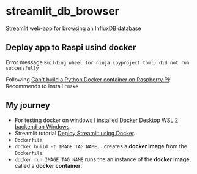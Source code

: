 # streamlit_db_browser
Streamlit web-app for browsing an InfluxDB database


## Deploy app to Raspi usind docker
Error message `Building wheel for ninja (pyproject.toml) did not run successfully`

Following [Can't build a Python Docker container on Raspberry Pi](https://stackoverflow.com/questions/77125079/cant-build-a-python-docker-container-on-raspberry-pi): Recommends to install `cmake`

## My journey

- For testing docker on windows I installed [Docker Desktop WSL 2 backend on Windows](https://docs.docker.com/desktop/wsl/).
- Streamlit tutorial [Deploy Streamlit using Docker](https://docs.streamlit.io/deploy/tutorials/docker).
- `Dockerfile`
- `docker build -t IMAGE_TAG_NAME .` creates a __docker image__ from the `Dockerfile`.
- `docker run IMAGE_TAG_NAME` runs the an instance of the __docker image__, called a  __docker container__.